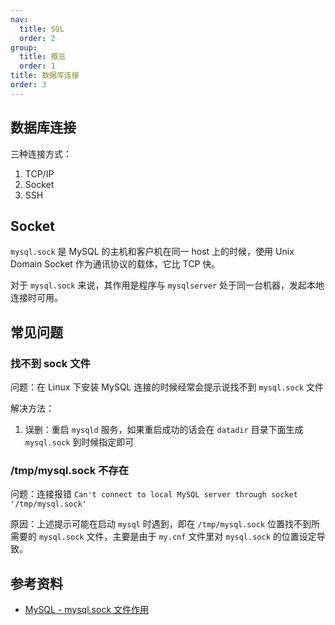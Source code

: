 ```yaml
---
nav:
  title: SQL
  order: 2
group:
  title: 概览
  order: 1
title: 数据库连接
order: 3
---
```


## 数据库连接

三种连接方式：

1. TCP/IP
2. Socket
3. SSH

## Socket

`mysql.sock` 是 MySQL 的主机和客户机在同一 host 上的时候，使用 Unix Domain Socket 作为通讯协议的载体，它比 TCP 快。

对于 `mysql.sock` 来说，其作用是程序与 `mysqlserver` 处于同一台机器，发起本地连接时可用。

## 常见问题

### 找不到 sock 文件

问题：在 Linux 下安装 MySQL 连接的时候经常会提示说找不到 `mysql.sock` 文件

解决方法：

1. 误删：重启 `mysqld` 服务，如果重启成功的话会在 `datadir` 目录下面生成 `mysql.sock` 到时候指定即可

### /tmp/mysql.sock 不存在

问题：连接报错 `Can't connect to local MySQL server through socket '/tmp/mysql.sock'`

原因：上述提示可能在启动 `mysql` 时遇到，即在 `/tmp/mysql.sock` 位置找不到所需要的 `mysql.sock` 文件，主要是由于 `my.cnf` 文件里对 `mysql.sock` 的位置设定导致。

## 参考资料

- [MySQL - mysql.sock 文件作用](https://www.jianshu.com/p/d6c1e3458ca9)
